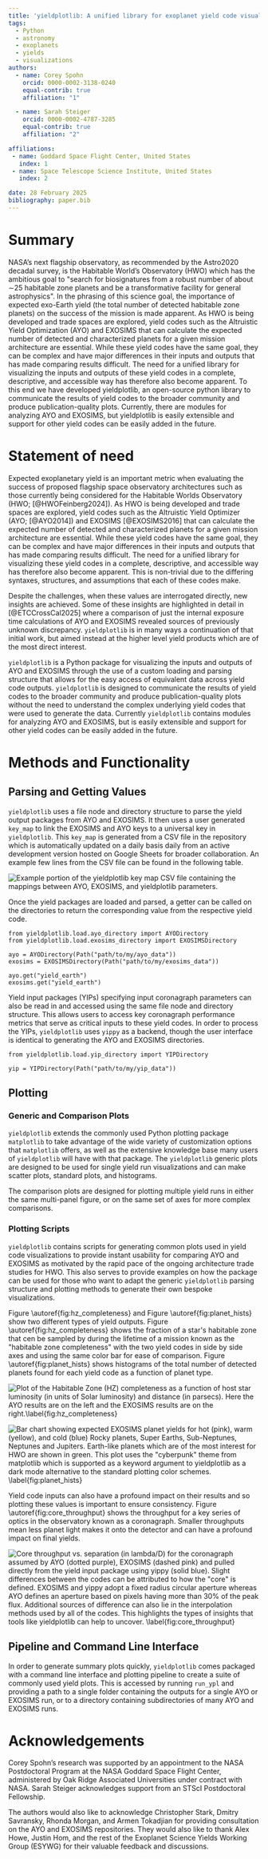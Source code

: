 ```yaml
---
title: 'yieldplotlib: A unified library for exoplanet yield code visualizations'
tags:
  - Python
  - astronomy
  - exoplanets
  - yields
  - visualizations
authors:
  - name: Corey Spohn
    orcid: 0000-0002-3138-0240
    equal-contrib: true
    affiliation: "1"

  - name: Sarah Steiger
    orcid: 0000-0002-4787-3285
    equal-contrib: true
    affiliation: "2"

affiliations:
 - name: Goddard Space Flight Center, United States
   index: 1
 - name: Space Telescope Science Institute, United States
   index: 2

date: 28 February 2025
bibliography: paper.bib
---
```


# Summary

NASA’s next flagship observatory, as recommended by the Astro2020 decadal survey,
is the Habitable World’s Observatory (HWO) which has the ambitious goal to "search
for biosignatures from a robust number of about ∼25 habitable zone planets and be
a transformative facility for general astrophysics". In the phrasing of this science
goal, the importance of expected exo-Earth yield (the total number of detected habitable
zone planets) on the success of the mission is made apparent. As HWO is being developed
and trade spaces are explored, yield codes such as the Altruistic Yield Optimization (AYO)
and EXOSIMS that can calculate the expected number of detected and characterized planets
for a given mission architecture are essential. While these yield codes have the same goal,
they can be complex and have major differences in their inputs and outputs that has made
comparing results difficult. The need for a unified library for visualizing the inputs
and outputs of these yield codes in a complete, descriptive, and accessible way has therefore
also become apparent. To this end we have developed yieldplotlib, an open-source python
library to communicate the results of yield codes to the broader community and produce
publication-quality plots. Currently, there are modules for analyzing AYO and EXOSIMS,
but yieldplotlib is easily extensible and support for other yield codes can be easily
added in the future.

# Statement of need

Expected exoplanetary yield is an important metric when evaluating the success of proposed
flagship space observatory architectures such as those currently being considered for the Habitable
Worlds Observatory (HWO; [@HWOFeinberg2024]). As HWO is being developed and trade spaces are
explored, yield codes such as the Altruistic Yield Optimizer (AYO; [@AYO2014]) and EXOSIMS
[@EXOSIMS2016] that can calculate the expected number of detected and characterized planets for a
given mission architecture are essential. While these yield codes have the same goal, they can be
complex and have major differences in their inputs and outputs that has made comparing results
difficult. The need for a unified library for visualizing these yield codes in a complete, descriptive,
and accessible way has therefore also become apparent. This is non-trivial due to the differing
syntaxes, structures, and assumptions that each of these codes make.

Despite the challenges, when these values are interrogated directly, new insights are achieved.
Some of these insights are highlighted in detail in [@ETCCrossCal2025] where a comparison of just
the internal exposure time calculations of AYO and EXOSIMS revealed sources of previously unknown
discrepancy. `yieldplotlib` is in many ways a continuation of that initial work, but
aimed instead at the higher level yield products which are of the most direct interest.

`yieldplotlib` is a Python package for visualizing the inputs and outputs of AYO and EXOSIMS
through the use of a custom loading and parsing structure that allows for the easy access of equivalent data
across yield code outputs. `yieldplotlib` is designed to communicate the results of yield codes to the
broader community and produce publication-quality plots without the need to understand the complex
underlying yield codes that were used to generate the data. Currently `yieldplotlib` contains modules
for analyzing AYO and EXOSIMS, but is easily extensible and support for other yield codes can be easily
added in the future.

# Methods and Functionality

## Parsing and Getting Values
`yieldplotlib` uses a file node and directory structure to parse the yield output packages
from AYO and EXOSIMS. It then uses a user generated `key_map` to link the EXOSIMS and AYO keys to a
universal key in `yieldplotlib`. This `key_map` is generated from a CSV file in the repository
which is automatically updated on a daily basis daily from an active development
version hosted on Google Sheets for broader collaboration. An example few lines from the CSV
file can be found in the following table.

![Example portion of the yieldplotlib key map CSV file containing the
mappings between AYO, EXOSIMS, and yieldplotlib parameters.](figures/ypl_csv_table.jpeg)

Once the yield packages are loaded and parsed, a getter can be called on the directories
to return the corresponding value from the respective yield code.

```angular2html
from yieldplotlib.load.ayo_directory import AYODirectory
from yieldplotlib.load.exosims_directory import EXOSIMSDirectory

ayo = AYODirectory(Path("path/to/my/ayo_data"))
exosims = EXOSIMSDirectory(Path("path/to/my/exosims_data"))

ayo.get("yield_earth")
exosims.get("yield_earth")
```

Yield input packages (YIPs) specifying input coronagraph parameters can also be read in and accessed
using the same file node and directory structure. This allows users to access key coronagraph performance
metrics that serve as critical inputs to these yield codes. In order to process the YIPs, `yieldplotlib`
uses `yippy` as a backend, though the user interface is identical to generating the AYO and EXOSIMS directories.

```angular2html
from yieldplotlib.load.yip_directory import YIPDirectory

yip = YIPDirectory(Path("path/to/my/yip_data"))
```

## Plotting

### Generic and Comparison Plots

`yieldplotlib` extends the commonly used Python plotting package `matplotlib` to take advantage
of the wide variety of customization options that  `matplotlib` offers, as well as the extensive
knowledge base many users of `yieldplotlib` will have with that package. The `yieldplotlib` generic
plots are designed to be used for single yield run visualizations and can make scatter plots, standard plots,
and histograms.

The comparison plots are designed for plotting multiple yield runs in either the same multi-panel
figure, or on the same set of axes for more complex comparisons.

### Plotting Scripts
`yieldplotlib` contains scripts for generating common plots used in yield code visualizations to
provide instant usability for comparing AYO and EXOSIMS as motivated by the rapid pace of the ongoing
architecture trade studies for HWO. This also serves to provide examples on how the package can be
used for those who want to adapt the generic `yieldplotlib` parsing structure and plotting methods to
generate their own bespoke visualizations.

Figure \autoref{fig:hz_completeness} and Figure \autoref{fig:planet_hists} show two different types
of yield outputs. Figure \autoref{fig:hz_completeness} shows the fraction of a star's habitable
zone that cen be sampled by during the lifetime of a mission known as the "habitable zone
completeness" with the two yield codes in side by side axes and using the same color bar for ease
of comparison. Figure \autoref{fig:planet_hists} shows histograms of the total number of detected
planets found for each yield code as a function of planet type.

![Plot of the Habitable Zone (HZ) completeness as a function of host star luminosity (in units of
Solar luminosity) and distance (in parsecs). Here the AYO results are on the left and the EXOSIMS
results are on the right.\label{fig:hz_completeness}](figures/hz_completeness.png)

![Bar chart showing expected EXOSIMS planet yields for hot (pink), warm (yellow), and cold (blue)
Rocky planets, Super Earths, Sub-Neptunes, Neptunes and Jupiters. Earth-like planets which are
of the most interest for HWO are shown in green. This plot uses the "cyberpunk"
theme from matplotlib which is supported as a keyword argument to yieldplotlib as a dark mode
alternative to the standard plotting color schemes.
\label{fig:planet_hists}](figures/yield_hist_cyber.png)

Yield code inputs can also have a profound impact on their results and so plotting these
values is important to ensure consistency. Figure \autoref{fig:core_throughput} shows the
throughput for a key series of optics in the observatory known as a coronagraph. Smaller
throughputs mean less planet light makes it onto the detector and can have a profound impact on
final yields.

![Core throughput vs. separation (in lambda/D) for the coronagraph
assumed by AYO (dotted purple), EXOSIMS (dashed pink) and pulled directly from the yield input
package using yippy (solid blue). Slight differences between the codes can be attributed to how
the "core" is defined. EXOSIMS and yippy adopt a fixed radius circular aperture whereas AYO
defines an aperture based on pixels having more than 30% of the peak flux. Additional sources
of difference can also lie in the interpolation methods used by all of the codes. This highlights
the types of insights that tools like yieldplotlib can help to uncover.
\label{fig:core_throughput}](figures/core_throughput_all_curves.jpeg)

## Pipeline and Command Line Interface

In order to generate summary plots quickly, `yieldplotlib` comes packaged with a command line interface
and plotting pipeline to create a suite of commonly used yield plots. This is accessed by running
`run_ypl` and providing a path to a single folder containing the outputs for a single AYO or EXOSIMS run,
or to a directory containing subdirectories of many AYO and EXOSIMS runs.

# Acknowledgements

Corey Spohn’s research was supported by an appointment to the NASA Postdoctoral Program at the NASA
Goddard Space Flight Center, administered by Oak Ridge Associated Universities under contract with NASA.
Sarah Steiger acknowledges support from an STScI Postdoctoral Fellowship.

The authors would also like to acknowledge Christopher Stark, Dmitry Savransky, Rhonda Morgan, and
Armen Tokadjian for providing consultation on the AYO and EXOSIMS repositories. They would also like
to thank Alex Howe, Justin Hom, and the rest of the Exoplanet Science Yields Working Group (ESYWG) for
their valuable feedback and discussions.
